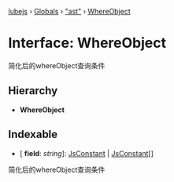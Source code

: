 [lubejs](../README.md) › [Globals](../globals.md) › ["ast"](../modules/_ast_.md) › [WhereObject](_ast_.whereobject.md)

# Interface: WhereObject

简化后的whereObject查询条件

## Hierarchy

* **WhereObject**

## Indexable

* \[ **field**: *string*\]: [JsConstant](../modules/_ast_.md#jsconstant) | [JsConstant](../modules/_ast_.md#jsconstant)[]

简化后的whereObject查询条件
